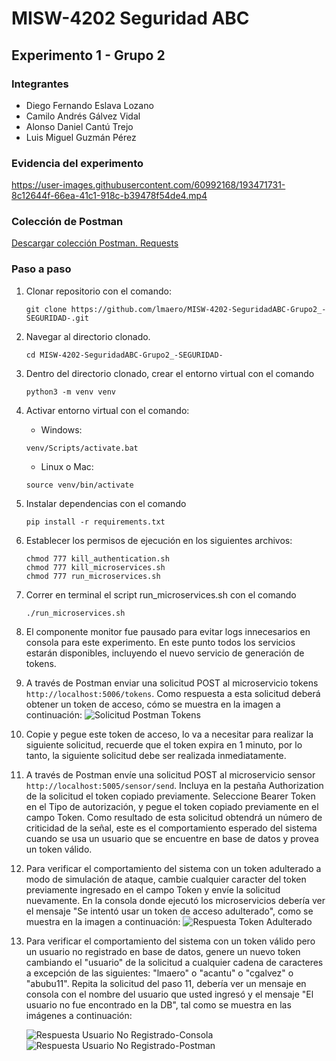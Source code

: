 # MISW-4202 Seguridad ABC

## Experimento 1 - Grupo 2

### Integrantes

- Diego Fernando Eslava Lozano
- Camilo Andrés Gálvez Vidal
- Alonso Daniel Cantú Trejo
- Luis Miguel Guzmán Pérez

### Evidencia del experimento

https://user-images.githubusercontent.com/60992168/193471731-8c12644f-66ea-41c1-918c-b39478f54de4.mp4

### Colección de Postman
[Descargar colección Postman. Requests](https://github.com/lmaero/MISW-4202-SeguridadABC-Grupo2_-SEGURIDAD-/blob/main/experimento.postman_collection.json)

### Paso a paso

1. Clonar repositorio con el comando:

   ```shell
   git clone https://github.com/lmaero/MISW-4202-SeguridadABC-Grupo2_-SEGURIDAD-.git
   ```

2. Navegar al directorio clonado.
   ```shell
   cd MISW-4202-SeguridadABC-Grupo2_-SEGURIDAD-
   ```

3. Dentro del directorio clonado, crear el entorno virtual con el comando
   ```shell
   python3 -m venv venv
   ```

4. Activar entorno virtual con el comando:
    - Windows:
   ```shell
   venv/Scripts/activate.bat
   ```
    - Linux o Mac:
   ```shell
   source venv/bin/activate
   ```

5. Instalar dependencias con el comando
   ```shell
   pip install -r requirements.txt
   ```

6. Establecer los permisos de ejecución en los siguientes archivos:
   ```shell
   chmod 777 kill_authentication.sh
   chmod 777 kill_microservices.sh
   chmod 777 run_microservices.sh
   ```

7. Correr en terminal el script run_microservices.sh con el comando
   ```shell
   ./run_microservices.sh
   ```

8. El componente monitor fue pausado para evitar logs innecesarios en consola para este experimento. En este punto 
   todos los servicios estarán disponibles, incluyendo el nuevo servicio de generación de tokens.

9. A través de Postman enviar una solicitud POST al microservicio tokens `http://localhost:5006/tokens`. Como 
   respuesta a esta solicitud deberá obtener un token de acceso, cómo se muestra en la imagen a continuación:
![Solicitud Postman Tokens](https://user-images.githubusercontent.com/60992168/193471821-df3fd9bf-b91b-4e55-8473-5aed7bc45b75.png)

10. Copie y pegue este token de acceso, lo va a necesitar para realizar la siguiente solicitud, recuerde que el 
    token expira en 1 minuto, por lo tanto, la siguiente solicitud debe ser realizada inmediatamente.

11. A través de Postman envíe una solicitud POST al microservicio sensor `http://localhost:5005/sensor/send`. 
    Incluya en la pestaña Authorization de la solicitud el token copiado previamente. Seleccione Bearer Token en el 
    Tipo de autorización, y pegue el token copiado previamente en el campo Token. Como resultado de esta solicitud 
    obtendrá un número de criticidad de la señal, este es el comportamiento esperado del sistema cuando se usa un 
    usuario que se encuentre en base de datos y provea un token válido.

12. Para verificar el comportamiento del sistema con un token adulterado a modo de simulación de ataque, cambie 
    cualquier caracter del token previamente ingresado en el campo Token y envíe la solicitud nuevamente. En la 
    consola donde ejecutó los microservicios debería ver el mensaje "Se intentó usar un token de acceso adulterado", 
    como se muestra en la imagen a continuación:
    ![Respuesta Token Adulterado](https://user-images.githubusercontent.com/60992168/193471885-343cf9d6-07fd-4d5d-8b7c-1ec38ff50c6a.png)


13. Para verificar el comportamiento del sistema con un token válido pero un usuario no registrado en base de datos, 
    genere un nuevo token cambiando el "usuario" de la solicitud a cualquier cadena de caracteres a excepción de las 
    siguientes: "lmaero" o "acantu" o "cgalvez" o "abubu11". Repita la solicitud del paso 11, debería ver un mensaje 
    en consola con el nombre del usuario que usted ingresó y el mensaje "El usuario no fue encontrado en la DB", tal 
    como se muestra en las imágenes a continuación:
    
    ![Respuesta Usuario No Registrado-Consola](https://user-images.githubusercontent.com/60992168/193471903-056f4428-8d63-465b-97a4-ba248e590d46.png)
    ![Respuesta Usuario No Registrado-Postman](https://user-images.githubusercontent.com/60992168/193471917-63c92263-8868-47fb-be25-f3420b884976.png)


